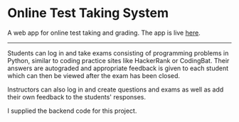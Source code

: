 # Online Test Taking System
A web app for online test taking and grading. The app is live [here](https://web.njit.edu/~jrp68/CS490/Login.html).

***

Students can log in and take exams consisting of programming problems in Python, similar to coding practice sites like HackerRank or CodingBat. Their answers are autograded and appropriate feedback is given to each student which can then be viewed after the exam has been closed.

Instructors can also log in and create questions and exams as well as add their own feedback to the students' responses.

I supplied the backend code for this project.
